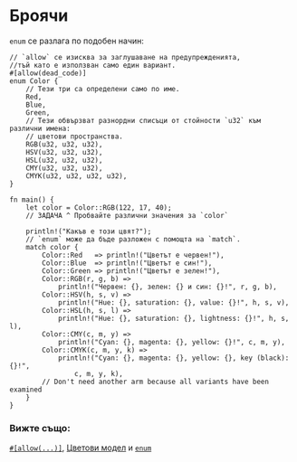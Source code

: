 # Броячи

`enum` се разлага по подобен начин:

```rust,editable
// `allow` се изисква за заглушаване на предупрежденията,
//тъй като е използван само един вариант.
#[allow(dead_code)]
enum Color {
    // Тези три са определени само по име.
    Red,
    Blue,
    Green,
    // Тези обвързват разнордни списъци от стойности `u32` към различни имена:
    // цветови пространства.
    RGB(u32, u32, u32),
    HSV(u32, u32, u32),
    HSL(u32, u32, u32),
    CMY(u32, u32, u32),
    CMYK(u32, u32, u32, u32),
}

fn main() {
    let color = Color::RGB(122, 17, 40);
    // ЗАДАЧА ^ Пробвайте различни значения за `color`

    println!("Какъв е този цвят?");
    // `enum` може да бъде разложен с помощта на `match`.
    match color {
        Color::Red   => println!("Цветът е червен!"),
        Color::Blue  => println!("Цветът е син!"),
        Color::Green => println!("Цветът е зелен!"),
        Color::RGB(r, g, b) =>
            println!("Червен: {}, зелен: {} и син: {}!", r, g, b),
        Color::HSV(h, s, v) =>
            println!("Hue: {}, saturation: {}, value: {}!", h, s, v),
        Color::HSL(h, s, l) =>
            println!("Hue: {}, saturation: {}, lightness: {}!", h, s, l),
        Color::CMY(c, m, y) =>
            println!("Cyan: {}, magenta: {}, yellow: {}!", c, m, y),
        Color::CMYK(c, m, y, k) =>
            println!("Cyan: {}, magenta: {}, yellow: {}, key (black): {}!",
                c, m, y, k),
        // Don't need another arm because all variants have been examined
    }
}
```

### Вижте също:

[`#[allow(...)]`][allow], [Цветови модел][color_models] и [`enum`][enum]

[allow]: ../../../attribute/unused.md
[color_models]:https://bg.wikipedia.org/wiki/Цветови_модел 
[enum]: ../../../custom_types/enum.md
